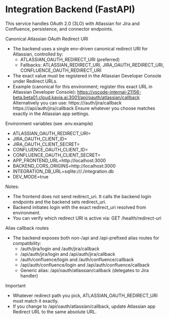 # Integration Backend (FastAPI)

This service handles OAuth 2.0 (3LO) with Atlassian for Jira and Confluence, persistence, and connector endpoints.

Canonical Atlassian OAuth Redirect URI
- The backend uses a single env-driven canonical redirect URI for Atlassian, controlled by:
  - ATLASSIAN_OAUTH_REDIRECT_URI (preferred)
  - Fallbacks: ATLASSIAN_REDIRECT_URI, JIRA_OAUTH_REDIRECT_URI, CONFLUENCE_OAUTH_REDIRECT_URI
- The exact value must be registered in the Atlassian Developer Console under Redirect URLs.
- Example (canonical for this environment; register this exact URL in Atlassian Developer Console):
  https://vscode-internal-21156-beta.beta01.cloud.kavia.ai:3001/api/oauth/atlassian/callback
  Alternatively you can use:
  https://<backend-domain>/auth/jira/callback
  https://<backend-domain>/api/auth/jira/callback
  Ensure whatever you choose matches exactly in the Atlassian app settings.

Environment variables (see .env.example)
- ATLASSIAN_OAUTH_REDIRECT_URI=
- JIRA_OAUTH_CLIENT_ID=
- JIRA_OAUTH_CLIENT_SECRET=
- CONFLUENCE_OAUTH_CLIENT_ID=
- CONFLUENCE_OAUTH_CLIENT_SECRET=
- APP_FRONTEND_URL=http://localhost:3000
- BACKEND_CORS_ORIGINS=http://localhost:3000
- INTEGRATION_DB_URL=sqlite:///./integration.db
- DEV_MODE=true

Notes:
- The frontend does not send redirect_uri. It calls the backend login endpoints and the backend sets redirect_uri.
- Backend initiates login with the exact redirect_uri resolved from environment.
- You can verify which redirect URI is active via:
  GET /health/redirect-uri

Alias callback routes
- The backend exposes both non-/api and /api-prefixed alias routes for compatibility:
  - /auth/jira/login and /auth/jira/callback
  - /api/auth/jira/login and /api/auth/jira/callback
  - /auth/confluence/login and /auth/confluence/callback
  - /api/auth/confluence/login and /api/auth/confluence/callback
  - Generic alias: /api/oauth/atlassian/callback (delegates to Jira handler)

Important
- Whatever redirect path you pick, ATLASSIAN_OAUTH_REDIRECT_URI must match it exactly.
- If you change to /api/oauth/atlassian/callback, update Atlassian app Redirect URL to the same absolute URL.

